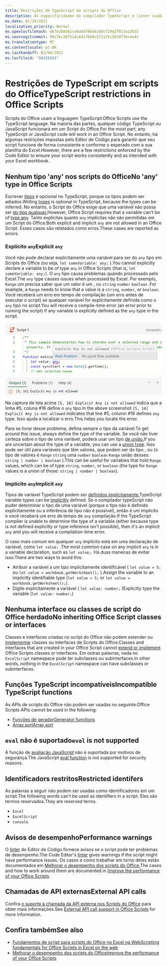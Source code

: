 ```yaml
---
title: Restrições de TypeScript em scripts do Office
description: As especificidades do compilador TypeScript e linter usados pelo Editor de Código de Scripts do Office.
ms.date: 01/29/2021
localization_priority: Normal
ms.openlocfilehash: d67e208561ce6ddd706d4c80cf29d2f013a32032
ms.sourcegitcommit: 98c7bc26f51dc8427669c571135c503d73bcee4c
ms.translationtype: MT
ms.contentlocale: pt-BR
ms.lasthandoff: 02/06/2021
ms.locfileid: "50125931"
---
```

# <a name="typescript-restrictions-in-office-scripts"></a><span data-ttu-id="73258-103">Restrições de TypeScript em scripts do Office</span><span class="sxs-lookup"><span data-stu-id="73258-103">TypeScript restrictions in Office Scripts</span></span>

<span data-ttu-id="73258-104">Scripts do Office usam a linguagem TypeScript.</span><span class="sxs-lookup"><span data-stu-id="73258-104">Office Scripts use the TypeScript language.</span></span> <span data-ttu-id="73258-105">Na maioria das partes, qualquer código TypeScript ou JavaScript funcionará em um Script do Office.</span><span class="sxs-lookup"><span data-stu-id="73258-105">For the most part, any TypeScript or JavaScript code will work in an Office Script.</span></span> <span data-ttu-id="73258-106">No entanto, há algumas restrições impostas pelo Editor de Código para garantir que seu script funcione de forma consistente e conforme o esperado com a sua planilha do Excel.</span><span class="sxs-lookup"><span data-stu-id="73258-106">However, there are a few restrictions enforced by the Code Editor to ensure your script works consistently and as intended with your Excel workbook.</span></span>

## <a name="no-any-type-in-office-scripts"></a><span data-ttu-id="73258-107">Nenhum tipo 'any' nos scripts do Office</span><span class="sxs-lookup"><span data-stu-id="73258-107">No 'any' type in Office Scripts</span></span>

<span data-ttu-id="73258-108">Escrever [tipos](https://www.typescriptlang.org/docs/handbook/typescript-in-5-minutes.html) é opcional no TypeScript, porque os tipos podem ser adiados.</span><span class="sxs-lookup"><span data-stu-id="73258-108">Writing [types](https://www.typescriptlang.org/docs/handbook/typescript-in-5-minutes.html) is optional in TypeScript, because the types can be inferred.</span></span> <span data-ttu-id="73258-109">No entanto, o Script do Office exige que uma variável não possa ser [do tipo qualquer.](https://www.typescriptlang.org/docs/handbook/basic-types.html#any)</span><span class="sxs-lookup"><span data-stu-id="73258-109">However, Office Script requires that a variable can't be of [type any](https://www.typescriptlang.org/docs/handbook/basic-types.html#any).</span></span> <span data-ttu-id="73258-110">Tanto explícitas quanto `any` implícitas não são permitidas em um Script do Office.</span><span class="sxs-lookup"><span data-stu-id="73258-110">Both explicit and implicit `any` are not allowed in an Office Script.</span></span> <span data-ttu-id="73258-111">Esses casos são relatados como erros.</span><span class="sxs-lookup"><span data-stu-id="73258-111">These cases are reported as errors.</span></span>

### <a name="explicit-any"></a><span data-ttu-id="73258-112">Explícito `any`</span><span class="sxs-lookup"><span data-stu-id="73258-112">Explicit `any`</span></span>

<span data-ttu-id="73258-113">Você não pode declarar explicitamente uma variável para ser do `any` tipo em Scripts do Office (ou seja, `let someVariable: any;` ).</span><span class="sxs-lookup"><span data-stu-id="73258-113">You cannot explicitly declare a variable to be of type `any` in Office Scripts (that is, `let someVariable: any;`).</span></span> <span data-ttu-id="73258-114">O `any` tipo causa problemas quando processado pelo Excel.</span><span class="sxs-lookup"><span data-stu-id="73258-114">The `any` type causes issues when processed by Excel.</span></span> <span data-ttu-id="73258-115">Por exemplo, `Range` um precisa saber que um valor é um , ou `string` `number` `boolean` .</span><span class="sxs-lookup"><span data-stu-id="73258-115">For example, a `Range` needs to know that a value is a `string`, `number`, or `boolean`.</span></span> <span data-ttu-id="73258-116">Você receberá um erro em tempo de compilação (um erro antes de executar o script) se qualquer variável for explicitamente definida como o `any` tipo no script.</span><span class="sxs-lookup"><span data-stu-id="73258-116">You will receive a compile-time error (an error prior to running the script) if any variable is explicitly defined as the `any` type in the script.</span></span>

![A mensagem explícita no texto de foco do editor de código](../images/explicit-any-editor-message.png)

![O erro explícito na janela do console](../images/explicit-any-error-message.png)

<span data-ttu-id="73258-119">Na captura de tela acima `[5, 16] Explicit Any is not allowed` indica que a linha #5, coluna #16 define o `any` tipo.</span><span class="sxs-lookup"><span data-stu-id="73258-119">In the above screenshot `[5, 16] Explicit Any is not allowed` indicates that line #5, column #16 defines `any` type.</span></span> <span data-ttu-id="73258-120">Isso ajuda a localizar o erro.</span><span class="sxs-lookup"><span data-stu-id="73258-120">This helps you locate the error.</span></span>

<span data-ttu-id="73258-121">Para se livrar desse problema, defina sempre o tipo da variável.</span><span class="sxs-lookup"><span data-stu-id="73258-121">To get around this issue, always define the type of the variable.</span></span> <span data-ttu-id="73258-122">Se você não tiver certeza sobre o tipo de uma variável, poderá usar um tipo [de união.](https://www.typescriptlang.org/docs/handbook/unions-and-intersections.html)</span><span class="sxs-lookup"><span data-stu-id="73258-122">If you are uncertain about the type of a variable, you can use a [union type](https://www.typescriptlang.org/docs/handbook/unions-and-intersections.html).</span></span> <span data-ttu-id="73258-123">Isso pode ser útil para variáveis que têm valores, que podem ser do tipo , ou (o tipo de valores é `Range` `string` uma `number` `boolean` `Range` união desses: `string | number | boolean` ).</span><span class="sxs-lookup"><span data-stu-id="73258-123">This can be useful for variables that hold `Range` values, which can be of type `string`, `number`, or `boolean` (the type for `Range` values is a union of those: `string | number | boolean`).</span></span>

### <a name="implicit-any"></a><span data-ttu-id="73258-124">Implícito `any`</span><span class="sxs-lookup"><span data-stu-id="73258-124">Implicit `any`</span></span>

<span data-ttu-id="73258-125">Tipos de variável TypeScript podem ser [definidos implicitamente.](https://www.typescriptlang.org/docs/handbook/type-inference.html)</span><span class="sxs-lookup"><span data-stu-id="73258-125">TypeScript variable types can be [implicitly](https://www.typescriptlang.org/docs/handbook/type-inference.html) defined.</span></span> <span data-ttu-id="73258-126">Se o compilador typeScript não puder determinar o tipo de uma variável (porque o tipo não é definido explicitamente ou a inferência de tipo não é possível), então é um implícito e você receberá um erro de tempo de `any` compilação.</span><span class="sxs-lookup"><span data-stu-id="73258-126">If the TypeScript compiler is unable to determine the type of a variable (either because type is not defined explicitly or type inference isn't possible), then it's an implicit `any` and you will receive a compilation-time error.</span></span>

<span data-ttu-id="73258-127">O caso mais comum em qualquer `any` implícito está em uma declaração de variável, como `let value;` .</span><span class="sxs-lookup"><span data-stu-id="73258-127">The most common case on any implicit `any` is in a variable declaration, such as `let value;`.</span></span> <span data-ttu-id="73258-128">Há duas maneiras de evitar isso:</span><span class="sxs-lookup"><span data-stu-id="73258-128">There are two ways to avoid this:</span></span>

* <span data-ttu-id="73258-129">Atribuir a variável a um tipo implicitamente identificável ( `let value = 5;` ou `let value = workbook.getWorksheet();` ).</span><span class="sxs-lookup"><span data-stu-id="73258-129">Assign the variable to an implicitly identifiable type (`let value = 5;` or `let value = workbook.getWorksheet();`).</span></span>
* <span data-ttu-id="73258-130">Digite explicitamente a variável ( `let value: number;` )</span><span class="sxs-lookup"><span data-stu-id="73258-130">Explicitly type the variable (`let value: number;`)</span></span>

## <a name="no-inheriting-office-script-classes-or-interfaces"></a><span data-ttu-id="73258-131">Nenhuma interface ou classes de script do Office herdado</span><span class="sxs-lookup"><span data-stu-id="73258-131">No inheriting Office Script classes or interfaces</span></span>

<span data-ttu-id="73258-132">Classes e interfaces criadas no script do Office não podem estender ou [implementar](https://www.typescriptlang.org/docs/handbook/classes.html#inheritance) classes ou interfaces de Scripts do Office.</span><span class="sxs-lookup"><span data-stu-id="73258-132">Classes and interfaces that are created in your Office Script cannot [extend or implement](https://www.typescriptlang.org/docs/handbook/classes.html#inheritance) Office Scripts classes or interfaces.</span></span> <span data-ttu-id="73258-133">Em outras palavras, nada no `ExcelScript` namespace pode ter subclasses ou subinterfaces.</span><span class="sxs-lookup"><span data-stu-id="73258-133">In other words, nothing in the `ExcelScript` namespace can have subclasses or subinterfaces.</span></span>

## <a name="incompatible-typescript-functions"></a><span data-ttu-id="73258-134">Funções TypeScript incompatíveis</span><span class="sxs-lookup"><span data-stu-id="73258-134">Incompatible TypeScript functions</span></span>

<span data-ttu-id="73258-135">As APIs de scripts do Office não podem ser usadas no seguinte:</span><span class="sxs-lookup"><span data-stu-id="73258-135">Office Scripts APIs cannot be used in the following:</span></span>

* [<span data-ttu-id="73258-136">Funções de gerador</span><span class="sxs-lookup"><span data-stu-id="73258-136">Generator functions</span></span>](https://developer.mozilla.org/docs/Web/JavaScript/Guide/Iterators_and_Generators#generator_functions)
* [<span data-ttu-id="73258-137">Array.sort</span><span class="sxs-lookup"><span data-stu-id="73258-137">Array.sort</span></span>](https://developer.mozilla.org/docs/Web/JavaScript/Reference/Global_Objects/Array/sort)

## <a name="eval-is-not-supported"></a><span data-ttu-id="73258-138">`eval` não é suportado</span><span class="sxs-lookup"><span data-stu-id="73258-138">`eval` is not supported</span></span>

<span data-ttu-id="73258-139">A função de [avaliação JavaScript](https://developer.mozilla.org/docs/Web/JavaScript/Reference/Global_Objects/eval) não é suportada por motivos de segurança.</span><span class="sxs-lookup"><span data-stu-id="73258-139">The JavaScript [eval function](https://developer.mozilla.org/docs/Web/JavaScript/Reference/Global_Objects/eval) is not supported for security reasons.</span></span>

## <a name="restricted-identifers"></a><span data-ttu-id="73258-140">Identificadors restritos</span><span class="sxs-lookup"><span data-stu-id="73258-140">Restricted identifers</span></span>

<span data-ttu-id="73258-141">As palavras a seguir não podem ser usadas como identificadores em um script.</span><span class="sxs-lookup"><span data-stu-id="73258-141">The following words can't be used as identifiers in a script.</span></span> <span data-ttu-id="73258-142">Eles são termos reservados.</span><span class="sxs-lookup"><span data-stu-id="73258-142">They are reserved terms.</span></span>

* `Excel`
* `ExcelScript`
* `console`

## <a name="performance-warnings"></a><span data-ttu-id="73258-143">Avisos de desempenho</span><span class="sxs-lookup"><span data-stu-id="73258-143">Performance warnings</span></span>

<span data-ttu-id="73258-144">O [linter](https://wikipedia.org/wiki/Lint_(software)) do Editor de Código fornece avisos se o script pode ter problemas de desempenho.</span><span class="sxs-lookup"><span data-stu-id="73258-144">The Code Editor's [linter](https://wikipedia.org/wiki/Lint_(software)) gives warnings if the script might have performance issues.</span></span> <span data-ttu-id="73258-145">Os casos e como trabalhar em torno deles estão documentados em [Melhorar o desempenho dos scripts do Office.](web-client-performance.md)</span><span class="sxs-lookup"><span data-stu-id="73258-145">The cases and how to work around them are documented in [Improve the performance of your Office Scripts](web-client-performance.md).</span></span>

## <a name="external-api-calls"></a><span data-ttu-id="73258-146">Chamadas de API externas</span><span class="sxs-lookup"><span data-stu-id="73258-146">External API calls</span></span>

<span data-ttu-id="73258-147">Confira [o suporte à chamada da API externa nos Scripts do Office](external-calls.md) para obter mais informações.</span><span class="sxs-lookup"><span data-stu-id="73258-147">See [External API call support in Office Scripts](external-calls.md) for more information.</span></span>

## <a name="see-also"></a><span data-ttu-id="73258-148">Confira também</span><span class="sxs-lookup"><span data-stu-id="73258-148">See also</span></span>

* [<span data-ttu-id="73258-149">Fundamentos de script para scripts do Office no Excel na Web</span><span class="sxs-lookup"><span data-stu-id="73258-149">Scripting fundamentals for Office Scripts in Excel on the web</span></span>](scripting-fundamentals.md)
* [<span data-ttu-id="73258-150">Melhorar o desempenho dos scripts do Office</span><span class="sxs-lookup"><span data-stu-id="73258-150">Improve the performance of your Office Scripts</span></span>](web-client-performance.md)
